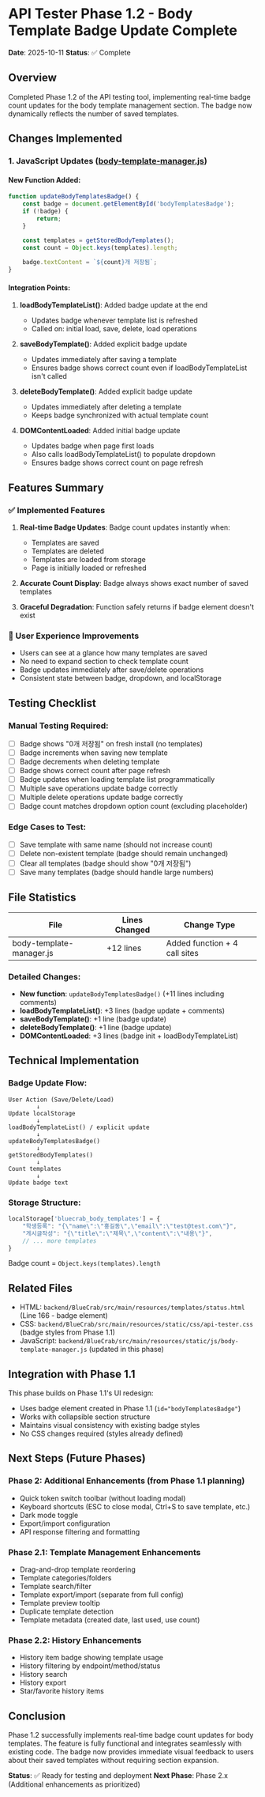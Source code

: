 # API Tester Phase 1.2 - Body Template Badge Update Complete

**Date**: 2025-10-11
**Status**: ✅ Complete

## Overview
Completed Phase 1.2 of the API testing tool, implementing real-time badge count updates for the body template management section. The badge now dynamically reflects the number of saved templates.

## Changes Implemented

### 1. JavaScript Updates ([body-template-manager.js](../backend/BlueCrab/src/main/resources/static/js/body-template-manager.js))

#### New Function Added:
```javascript
function updateBodyTemplatesBadge() {
    const badge = document.getElementById('bodyTemplatesBadge');
    if (!badge) {
        return;
    }

    const templates = getStoredBodyTemplates();
    const count = Object.keys(templates).length;
    
    badge.textContent = `${count}개 저장됨`;
}
```

#### Integration Points:
1. **loadBodyTemplateList()**: Added badge update at the end
   - Updates badge whenever template list is refreshed
   - Called on: initial load, save, delete, load operations

2. **saveBodyTemplate()**: Added explicit badge update
   - Updates immediately after saving a template
   - Ensures badge shows correct count even if loadBodyTemplateList isn't called

3. **deleteBodyTemplate()**: Added explicit badge update
   - Updates immediately after deleting a template
   - Keeps badge synchronized with actual template count

4. **DOMContentLoaded**: Added initial badge update
   - Updates badge when page first loads
   - Also calls loadBodyTemplateList() to populate dropdown
   - Ensures badge shows correct count on page refresh

## Features Summary

### ✅ Implemented Features
1. **Real-time Badge Updates**: Badge count updates instantly when:
   - Templates are saved
   - Templates are deleted
   - Templates are loaded from storage
   - Page is initially loaded or refreshed

2. **Accurate Count Display**: Badge always shows exact number of saved templates

3. **Graceful Degradation**: Function safely returns if badge element doesn't exist

### 🎯 User Experience Improvements
- Users can see at a glance how many templates are saved
- No need to expand section to check template count
- Badge updates immediately after save/delete operations
- Consistent state between badge, dropdown, and localStorage

## Testing Checklist

### Manual Testing Required:
- [ ] Badge shows "0개 저장됨" on fresh install (no templates)
- [ ] Badge increments when saving new template
- [ ] Badge decrements when deleting template
- [ ] Badge shows correct count after page refresh
- [ ] Badge updates when loading template list programmatically
- [ ] Multiple save operations update badge correctly
- [ ] Multiple delete operations update badge correctly
- [ ] Badge count matches dropdown option count (excluding placeholder)

### Edge Cases to Test:
- [ ] Save template with same name (should not increase count)
- [ ] Delete non-existent template (badge should remain unchanged)
- [ ] Clear all templates (badge should show "0개 저장됨")
- [ ] Save many templates (badge should handle large numbers)

## File Statistics

| File | Lines Changed | Change Type |
|------|--------------|-------------|
| body-template-manager.js | +12 lines | Added function + 4 call sites |

### Detailed Changes:
- **New function**: `updateBodyTemplatesBadge()` (+11 lines including comments)
- **loadBodyTemplateList()**: +3 lines (badge update + comments)
- **saveBodyTemplate()**: +1 line (badge update)
- **deleteBodyTemplate()**: +1 line (badge update)
- **DOMContentLoaded**: +3 lines (badge init + loadBodyTemplateList)

## Technical Implementation

### Badge Update Flow:
```
User Action (Save/Delete/Load)
        ↓
Update localStorage
        ↓
loadBodyTemplateList() / explicit update
        ↓
updateBodyTemplatesBadge()
        ↓
getStoredBodyTemplates()
        ↓
Count templates
        ↓
Update badge text
```

### Storage Structure:
```javascript
localStorage['bluecrab_body_templates'] = {
    "학생등록": "{\"name\":\"홍길동\",\"email\":\"test@test.com\"}",
    "게시글작성": "{\"title\":\"제목\",\"content\":\"내용\"}",
    // ... more templates
}
```

Badge count = `Object.keys(templates).length`

## Related Files
- HTML: `backend/BlueCrab/src/main/resources/templates/status.html` (Line 166 - badge element)
- CSS: `backend/BlueCrab/src/main/resources/static/css/api-tester.css` (badge styles from Phase 1.1)
- JavaScript: `backend/BlueCrab/src/main/resources/static/js/body-template-manager.js` (updated in this phase)

## Integration with Phase 1.1
This phase builds on Phase 1.1's UI redesign:
- Uses badge element created in Phase 1.1 (`id="bodyTemplatesBadge"`)
- Works with collapsible section structure
- Maintains visual consistency with existing badge styles
- No CSS changes required (styles already defined)

## Next Steps (Future Phases)

### Phase 2: Additional Enhancements (from Phase 1.1 planning)
- Quick token switch toolbar (without loading modal)
- Keyboard shortcuts (ESC to close modal, Ctrl+S to save template, etc.)
- Dark mode toggle
- Export/import configuration
- API response filtering and formatting

### Phase 2.1: Template Management Enhancements
- Drag-and-drop template reordering
- Template categories/folders
- Template search/filter
- Template export/import (separate from full config)
- Template preview tooltip
- Duplicate template detection
- Template metadata (created date, last used, use count)

### Phase 2.2: History Enhancements
- History item badge showing template usage
- History filtering by endpoint/method/status
- History search
- History export
- Star/favorite history items

## Conclusion
Phase 1.2 successfully implements real-time badge count updates for body templates. The feature is fully functional and integrates seamlessly with existing code. The badge now provides immediate visual feedback to users about their saved templates without requiring section expansion.

**Status**: ✅ Ready for testing and deployment
**Next Phase**: Phase 2.x (Additional enhancements as prioritized)
